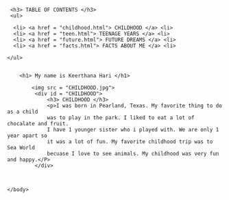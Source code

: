 <!DOCTYPE html>
<html>
    <head>
        <title>All About Me</title>
    </head>
    <body>

     <h3> TABLE OF CONTENTS </h3>
     <ul>

      <li> <a href = "childhood.html"> CHILDHOOD </a> <li>
      <li> <a href = "teen.html"> TEENAGE YEARS </a> <li>
      <li> <a href = "future.html"> FUTURE DREAMS </a> <li>
      <li> <a href = "facts.html"> FACTS ABOUT ME </a> <li>

    </ul>


        <h1> My name is Keerthana Hari </h1>

            <img src = "CHILDHOOD.jpg">
             <div id = "CHILDHOOD">
                 <h3> CHILDHOOD </h3>
                 <p>I was born in Pearland, Texas. My favorite thing to do as a child
                 was to play in the park. I liked to eat a lot of chocalate and fruit.
                 I have 1 younger sister who i played with. We are only 1 year apart so
                 it was a lot of fun. My favorite childhood trip was to Sea World
                 becuase I love to see animals. My childhood was very fun and happy.</P>
             </div>



    </body>
</html>
